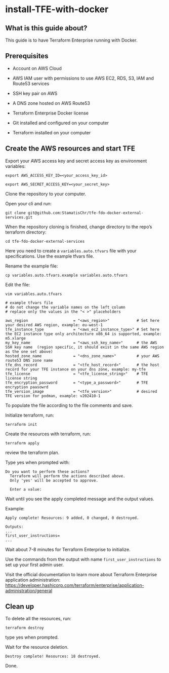 # install-TFE-with-docker

## What is this guide about?

This guide is to have Terraform Enterprise running with Docker.

## Prerequisites 

- Account on AWS Cloud

- AWS IAM user with permissions to use AWS EC2, RDS, S3, IAM and Route53 services

- SSH key pair on AWS 

- A DNS zone hosted on AWS Route53

- Terraform Enterprise Docker license

- Git installed and configured on your computer

- Terraform installed on your computer

## Create the AWS resources and start TFE

Export your AWS access key and secret access key as environment variables:
```
export AWS_ACCESS_KEY_ID=<your_access_key_id>
```

```
export AWS_SECRET_ACCESS_KEY=<your_secret_key>
```


Clone the repository to your computer.

Open your cli and run:
```
git clone git@github.com:StamatisChr/tfe-fdo-docker-external-services.git
```


When the repository cloning is finished, change directory to the repo’s terraform directory:
```
cd tfe-fdo-docker-external-services
```

Here you need to create a `variables.auto.tfvars` file with your specifications. Use the example tfvars file.

Rename the example file:
```
cp variables.auto.tfvars.example variables.auto.tfvars
```
Edit the file:
```
vim variables.auto.tfvars
```

```
# example tfvars file
# do not change the variable names on the left column
# replace only the values in the "< >" placeholders

aws_region                    = "<aws_region>"            # Set here your desired AWS region, example: eu-west-1
tfe_instance_type             = "<aws_ec2_instance_type>" # Set here the EC2 instance type only architecture x86_64 is supported, example: m5.xlarge
my_key_name                   = "<aws_ssh_key_name>"      # the AWS SSH key name  (region specific, it should exist in the same AWS region as the one set above)
hosted_zone_name              = "<dns_zone_name>"         # your AWS route53 DNS zone name
tfe_dns_record                = "<tfe_host_record>"       # the host record for your TFE instance on your dns zone, example: my-tfe
tfe_license                   = "<tfe_license_string>"    # TFE license string
tfe_encryption_password       = "<type_a_password>"       # TFE encryption paasowrd
tfe_version_image             = "<tfe_version>"           # desired TFE version for podman, example: v202410-1
```


To populate the file according to the file comments and save.

Initialize terraform, run:
```
terraform init
```

Create the resources with terraform, run:
```
terraform apply
```
review the terraform plan.

Type yes when prompted with:
```
Do you want to perform these actions?
  Terraform will perform the actions described above.
  Only 'yes' will be accepted to approve.

  Enter a value: 
```
Wait until you see the apply completed message and the output values. 

Example:
```
Apply complete! Resources: 9 added, 0 changed, 0 destroyed.

Outputs:
...
first_user_instructions=
...

```

Wait about 7-8 minutes for Terraform Enterprise to initialize.

Use the commands from the output with name `first_user_instructions` to set up your first admin user.

Visit the official documentation to learn more about Terraform Enterprise application administration:
https://developer.hashicorp.com/terraform/enterprise/application-administration/general

## Clean up

To delete all the resources, run:
```
terraform destroy
```
type yes when prompted.

Wait for the resource deletion.
```
Destroy complete! Resources: 18 destroyed.
```

Done.